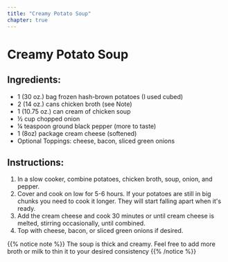 ```yaml
---
title: "Creamy Potato Soup"
chapter: true
---
```

# Creamy Potato Soup 

## Ingredients:

- 1 (30 oz.) bag frozen hash-brown potatoes (I used cubed)
- 2 (14 oz.) cans chicken broth (see Note)
- 1 (10.75 oz.) can cream of chicken soup
- ½ cup chopped onion
- ¼ teaspoon ground black pepper (more to taste)
- 1 (8oz) package cream cheese (softened)
- Optional Toppings: cheese, bacon, sliced green onions

## Instructions:

1. In a slow cooker, combine potatoes, chicken broth, soup, onion, and pepper.
2. Cover and cook on low for 5-6 hours. If your potatoes are still in big chunks you need to cook it
longer. They will start falling apart when it's ready.
3. Add the cream cheese and cook 30 minutes or until cream cheese is melted, stirring occasionally,
until combined.
4. Top with cheese, bacon, or sliced green onions if desired.

{{% notice note %}}
The soup is thick and creamy. Feel free to add more broth or milk to thin it to your desired consistency
{{% /notice %}}
